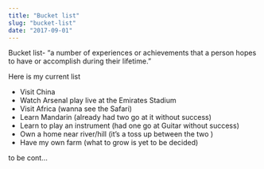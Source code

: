 ```yaml
---
title: "Bucket list"
slug: "bucket-list"
date: "2017-09-01"
---
```


Bucket list- “a number of experiences or achievements that a person hopes to have or accomplish during their lifetime.”

Here is my current list

- Visit China
- Watch Arsenal play live at the Emirates Stadium
- Visit Africa (wanna see the Safari)
- Learn Mandarin (already had two go at it without success)
- Learn to play an instrument (had one go at Guitar without success)
- Own a home near river/hill (it’s a toss up between the two )
- Have my own farm (what to grow is yet to be decided)

to be cont…
